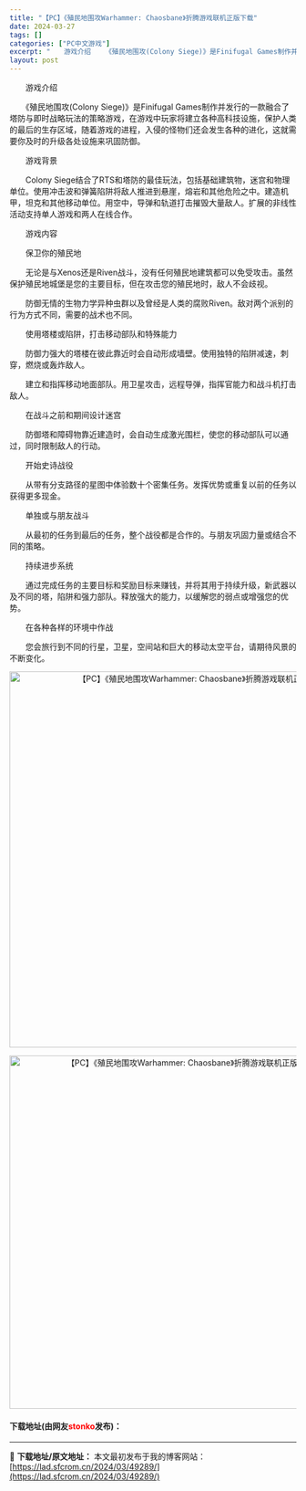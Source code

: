 ```yaml
---
title: "【PC】《殖民地围攻Warhammer: Chaosbane》折腾游戏联机正版下载"
date: 2024-03-27
tags: []
categories: ["PC中文游戏"]
excerpt: "　　游戏介绍 　　《殖民地围攻(Colony Siege)》是Finifugal Games制作并发行的一款融合了塔防与即时战略玩法的策略游戏，在游戏中玩家将建立各种高科技设施，保护人类的最后的生存区域，随着游戏的进程，入侵的怪物们还会发生各种的进化，这就需要你及时的升级各处设施来巩固防御。 　　游&hellip;"
layout: post
---
```


 <p>　　游戏介绍</p> <p>　　《殖民地围攻(Colony Siege)》是Finifugal Games制作并发行的一款融合了塔防与即时战略玩法的策略游戏，在游戏中玩家将建立各种高科技设施，保护人类的最后的生存区域，随着游戏的进程，入侵的怪物们还会发生各种的进化，这就需要你及时的升级各处设施来巩固防御。</p> <p>　　游戏背景</p> <p>　　Colony Siege结合了RTS和塔防的最佳玩法，包括基础建筑物，迷宫和物理单位。使用冲击波和弹簧陷阱将敌人推进到悬崖，熔岩和其他危险之中。建造机甲，坦克和其他移动单位。用空中，导弹和轨道打击摧毁大量敌人。扩展的非线性活动支持单人游戏和两人在线合作。</p> <p>　　游戏内容</p> <p>　　保卫你的殖民地</p> <p>　　无论是与Xenos还是Riven战斗，没有任何殖民地建筑都可以免受攻击。虽然保护殖民地城堡是您的主要目标，但在攻击您的殖民地时，敌人不会歧视。</p> <p>　　防御无情的生物力学异种虫群以及曾经是人类的腐败Riven。敌对两个派别的行为方式不同，需要的战术也不同。</p> <p>　　使用塔楼或陷阱，打击移动部队和特殊能力</p> <p>　　防御力强大的塔楼在彼此靠近时会自动形成墙壁。使用独特的陷阱减速，刺穿，燃烧或轰炸敌人。</p> <p>　　建立和指挥移动地面部队。用卫星攻击，远程导弹，指挥官能力和战斗机打击敌人。</p> <p>　　在战斗之前和期间设计迷宫</p> <p>　　防御塔和障碍物靠近建造时，会自动生成激光围栏，使您的移动部队可以通过，同时限制敌人的行动。</p> <p>　　开始史诗战役</p> <p>　　从带有分支路径的星图中体验数十个密集任务。发挥优势或重复以前的任务以获得更多现金。</p> <p>　　单独或与朋友战斗</p> <p>　　从最初的任务到最后的任务，整个战役都是合作的。与朋友巩固力量或结合不同的策略。</p> <p>　　持续进步系统</p> <p>　　通过完成任务的主要目标和奖励目标来赚钱，并将其用于持续升级，新武器以及不同的塔，陷阱和强力部队。释放强大的能力，以缓解您的弱点或增强您的优势。</p> <p>　　在各种各样的环境中作战</p> <p>　　您会旅行到不同的行星，卫星，空间站和巨大的移动太空平台，请期待风景的不断变化。</p> <p align="center"><img align="" border="0" src="https://lad.sfcrom.cn/wp-content/uploads/2024/03/20240327_66038a43c194b.jpg" width="659" alt="【PC】《殖民地围攻Warhammer: Chaosbane》折腾游戏联机正版下载" /></p> <p align="center"><img align="" border="0" src="https://lad.sfcrom.cn/wp-content/uploads/2024/03/20240327_66038a444cae6.jpg" width="619" alt="【PC】《殖民地围攻Warhammer: Chaosbane》折腾游戏联机正版下载" /></p> <p><h4>下载地址(由网友<font color="red">stonko</font>发布)：</h4></p> 

---
📖 **下载地址/原文地址：** 本文最初发布于我的博客网站：[https://lad.sfcrom.cn/2024/03/49289/](https://lad.sfcrom.cn/2024/03/49289/)
